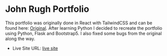 # John Rugh Portfolio

This portfolio was originally done in React with TailwindCSS and can be found here: [Original](https://github.com/roodhouse/newPortfolioHome). After learning Python I decided to recreate the portfolio using Python, Flask and Bootstrap5. I also fixed some bugs from the original along the way. 

- Live Site URL: [live site](https://rugh.us)